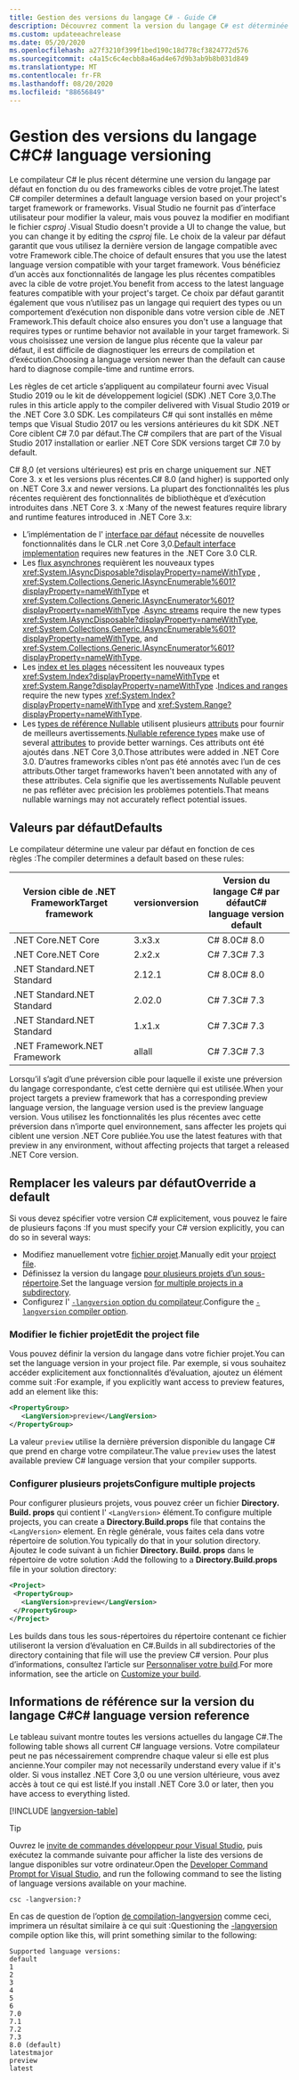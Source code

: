 ```yaml
---
title: Gestion des versions du langage C# - Guide C#
description: Découvrez comment la version du langage C# est déterminée en fonction de votre projet et des raisons qui sous-tendent ce choix. Découvrez comment remplacer manuellement la valeur par défaut.
ms.custom: updateeachrelease
ms.date: 05/20/2020
ms.openlocfilehash: a27f3210f399f1bed190c18d778cf3824772d576
ms.sourcegitcommit: c4a15c6c4ecbb8a46ad4e67d9b3ab9b8b031d849
ms.translationtype: MT
ms.contentlocale: fr-FR
ms.lasthandoff: 08/20/2020
ms.locfileid: "88656849"
---
```

# <a name="c-language-versioning"></a><span data-ttu-id="08a1b-104">Gestion des versions du langage C#</span><span class="sxs-lookup"><span data-stu-id="08a1b-104">C# language versioning</span></span>

<span data-ttu-id="08a1b-105">Le compilateur C# le plus récent détermine une version du langage par défaut en fonction du ou des frameworks cibles de votre projet.</span><span class="sxs-lookup"><span data-stu-id="08a1b-105">The latest C# compiler determines a default language version based on your project's target framework or frameworks.</span></span> <span data-ttu-id="08a1b-106">Visual Studio ne fournit pas d’interface utilisateur pour modifier la valeur, mais vous pouvez la modifier en modifiant le fichier *csproj* .</span><span class="sxs-lookup"><span data-stu-id="08a1b-106">Visual Studio doesn't provide a UI to change the value, but you can change it by editing the *csproj* file.</span></span> <span data-ttu-id="08a1b-107">Le choix de la valeur par défaut garantit que vous utilisez la dernière version de langage compatible avec votre Framework cible.</span><span class="sxs-lookup"><span data-stu-id="08a1b-107">The choice of default ensures that you use the latest language version compatible with your target framework.</span></span> <span data-ttu-id="08a1b-108">Vous bénéficiez d’un accès aux fonctionnalités de langage les plus récentes compatibles avec la cible de votre projet.</span><span class="sxs-lookup"><span data-stu-id="08a1b-108">You benefit from access to the latest language features compatible with your project's target.</span></span> <span data-ttu-id="08a1b-109">Ce choix par défaut garantit également que vous n’utilisez pas un langage qui requiert des types ou un comportement d’exécution non disponible dans votre version cible de .NET Framework.</span><span class="sxs-lookup"><span data-stu-id="08a1b-109">This default choice also ensures you don't use a language that requires types or runtime behavior not available in your target framework.</span></span> <span data-ttu-id="08a1b-110">Si vous choisissez une version de langue plus récente que la valeur par défaut, il est difficile de diagnostiquer les erreurs de compilation et d’exécution.</span><span class="sxs-lookup"><span data-stu-id="08a1b-110">Choosing a language version newer than the default can cause hard to diagnose compile-time and runtime errors.</span></span>

<span data-ttu-id="08a1b-111">Les règles de cet article s’appliquent au compilateur fourni avec Visual Studio 2019 ou le kit de développement logiciel (SDK) .NET Core 3,0.</span><span class="sxs-lookup"><span data-stu-id="08a1b-111">The rules in this article apply to the compiler delivered with Visual Studio 2019 or the .NET Core 3.0 SDK.</span></span> <span data-ttu-id="08a1b-112">Les compilateurs C# qui sont installés en même temps que Visual Studio 2017 ou les versions antérieures du kit SDK .NET Core ciblent C# 7.0 par défaut.</span><span class="sxs-lookup"><span data-stu-id="08a1b-112">The C# compilers that are part of the Visual Studio 2017 installation or earlier .NET Core SDK versions target C# 7.0 by default.</span></span>

<span data-ttu-id="08a1b-113">C# 8,0 (et versions ultérieures) est pris en charge uniquement sur .NET Core 3. x et les versions plus récentes.</span><span class="sxs-lookup"><span data-stu-id="08a1b-113">C# 8.0 (and higher) is supported only on .NET Core 3.x and newer versions.</span></span> <span data-ttu-id="08a1b-114">La plupart des fonctionnalités les plus récentes requièrent des fonctionnalités de bibliothèque et d’exécution introduites dans .NET Core 3. x :</span><span class="sxs-lookup"><span data-stu-id="08a1b-114">Many of the newest features require library and runtime features introduced in .NET Core 3.x:</span></span>

- <span data-ttu-id="08a1b-115">L’implémentation de l' [interface par défaut](../whats-new/csharp-8.md#default-interface-methods) nécessite de nouvelles fonctionnalités dans le CLR .net Core 3,0.</span><span class="sxs-lookup"><span data-stu-id="08a1b-115">[Default interface implementation](../whats-new/csharp-8.md#default-interface-methods) requires new features in the .NET Core 3.0 CLR.</span></span>
- <span data-ttu-id="08a1b-116">Les [flux asynchrones](../whats-new/csharp-8.md#asynchronous-streams) requièrent les nouveaux types <xref:System.IAsyncDisposable?displayProperty=nameWithType> , <xref:System.Collections.Generic.IAsyncEnumerable%601?displayProperty=nameWithType> et <xref:System.Collections.Generic.IAsyncEnumerator%601?displayProperty=nameWithType> .</span><span class="sxs-lookup"><span data-stu-id="08a1b-116">[Async streams](../whats-new/csharp-8.md#asynchronous-streams) require the new types <xref:System.IAsyncDisposable?displayProperty=nameWithType>, <xref:System.Collections.Generic.IAsyncEnumerable%601?displayProperty=nameWithType>, and <xref:System.Collections.Generic.IAsyncEnumerator%601?displayProperty=nameWithType>.</span></span>
- <span data-ttu-id="08a1b-117">Les [index et les plages](../whats-new/csharp-8.md#indices-and-ranges) nécessitent les nouveaux types <xref:System.Index?displayProperty=nameWithType> et <xref:System.Range?displayProperty=nameWithType> .</span><span class="sxs-lookup"><span data-stu-id="08a1b-117">[Indices and ranges](../whats-new/csharp-8.md#indices-and-ranges) require the new types <xref:System.Index?displayProperty=nameWithType> and <xref:System.Range?displayProperty=nameWithType>.</span></span>
- <span data-ttu-id="08a1b-118">Les [types de référence Nullable](../whats-new/csharp-8.md#nullable-reference-types) utilisent plusieurs [attributs](attributes/nullable-analysis.md) pour fournir de meilleurs avertissements.</span><span class="sxs-lookup"><span data-stu-id="08a1b-118">[Nullable reference types](../whats-new/csharp-8.md#nullable-reference-types) make use of several [attributes](attributes/nullable-analysis.md) to provide better warnings.</span></span> <span data-ttu-id="08a1b-119">Ces attributs ont été ajoutés dans .NET Core 3,0.</span><span class="sxs-lookup"><span data-stu-id="08a1b-119">Those attributes were added in .NET Core 3.0.</span></span> <span data-ttu-id="08a1b-120">D’autres frameworks cibles n’ont pas été annotés avec l’un de ces attributs.</span><span class="sxs-lookup"><span data-stu-id="08a1b-120">Other target frameworks haven't been annotated with any of these attributes.</span></span> <span data-ttu-id="08a1b-121">Cela signifie que les avertissements Nullable peuvent ne pas refléter avec précision les problèmes potentiels.</span><span class="sxs-lookup"><span data-stu-id="08a1b-121">That means nullable warnings may not accurately reflect potential issues.</span></span>

## <a name="defaults"></a><span data-ttu-id="08a1b-122">Valeurs par défaut</span><span class="sxs-lookup"><span data-stu-id="08a1b-122">Defaults</span></span>

<span data-ttu-id="08a1b-123">Le compilateur détermine une valeur par défaut en fonction de ces règles :</span><span class="sxs-lookup"><span data-stu-id="08a1b-123">The compiler determines a default based on these rules:</span></span>

| <span data-ttu-id="08a1b-124">Version cible de .NET Framework</span><span class="sxs-lookup"><span data-stu-id="08a1b-124">Target framework</span></span> | <span data-ttu-id="08a1b-125">version</span><span class="sxs-lookup"><span data-stu-id="08a1b-125">version</span></span> | <span data-ttu-id="08a1b-126">Version du langage C# par défaut</span><span class="sxs-lookup"><span data-stu-id="08a1b-126">C# language version default</span></span> |
|------------------|---------|-----------------------------|
| <span data-ttu-id="08a1b-127">.NET Core</span><span class="sxs-lookup"><span data-stu-id="08a1b-127">.NET Core</span></span>        | <span data-ttu-id="08a1b-128">3.x</span><span class="sxs-lookup"><span data-stu-id="08a1b-128">3.x</span></span>     | <span data-ttu-id="08a1b-129">C# 8.0</span><span class="sxs-lookup"><span data-stu-id="08a1b-129">C# 8.0</span></span>                      |
| <span data-ttu-id="08a1b-130">.NET Core</span><span class="sxs-lookup"><span data-stu-id="08a1b-130">.NET Core</span></span>        | <span data-ttu-id="08a1b-131">2.x</span><span class="sxs-lookup"><span data-stu-id="08a1b-131">2.x</span></span>     | <span data-ttu-id="08a1b-132">C# 7.3</span><span class="sxs-lookup"><span data-stu-id="08a1b-132">C# 7.3</span></span>                      |
| <span data-ttu-id="08a1b-133">.NET Standard</span><span class="sxs-lookup"><span data-stu-id="08a1b-133">.NET Standard</span></span>    | <span data-ttu-id="08a1b-134">2.1</span><span class="sxs-lookup"><span data-stu-id="08a1b-134">2.1</span></span>     | <span data-ttu-id="08a1b-135">C# 8.0</span><span class="sxs-lookup"><span data-stu-id="08a1b-135">C# 8.0</span></span>                      |
| <span data-ttu-id="08a1b-136">.NET Standard</span><span class="sxs-lookup"><span data-stu-id="08a1b-136">.NET Standard</span></span>    | <span data-ttu-id="08a1b-137">2.0</span><span class="sxs-lookup"><span data-stu-id="08a1b-137">2.0</span></span>     | <span data-ttu-id="08a1b-138">C# 7.3</span><span class="sxs-lookup"><span data-stu-id="08a1b-138">C# 7.3</span></span>                      |
| <span data-ttu-id="08a1b-139">.NET Standard</span><span class="sxs-lookup"><span data-stu-id="08a1b-139">.NET Standard</span></span>    | <span data-ttu-id="08a1b-140">1.x</span><span class="sxs-lookup"><span data-stu-id="08a1b-140">1.x</span></span>     | <span data-ttu-id="08a1b-141">C# 7.3</span><span class="sxs-lookup"><span data-stu-id="08a1b-141">C# 7.3</span></span>                      |
| <span data-ttu-id="08a1b-142">.NET Framework</span><span class="sxs-lookup"><span data-stu-id="08a1b-142">.NET Framework</span></span>   | <span data-ttu-id="08a1b-143">all</span><span class="sxs-lookup"><span data-stu-id="08a1b-143">all</span></span>     | <span data-ttu-id="08a1b-144">C# 7.3</span><span class="sxs-lookup"><span data-stu-id="08a1b-144">C# 7.3</span></span>                      |

<span data-ttu-id="08a1b-145">Lorsqu’il s’agit d’une préversion cible pour laquelle il existe une préversion du langage correspondante, c’est cette dernière qui est utilisée.</span><span class="sxs-lookup"><span data-stu-id="08a1b-145">When your project targets a preview framework that has a corresponding preview language version, the language version used is the preview language version.</span></span> <span data-ttu-id="08a1b-146">Vous utilisez les fonctionnalités les plus récentes avec cette préversion dans n’importe quel environnement, sans affecter les projets qui ciblent une version .NET Core publiée.</span><span class="sxs-lookup"><span data-stu-id="08a1b-146">You use the latest features with that preview in any environment, without affecting projects that target a released .NET Core version.</span></span>

## <a name="override-a-default"></a><span data-ttu-id="08a1b-147">Remplacer les valeurs par défaut</span><span class="sxs-lookup"><span data-stu-id="08a1b-147">Override a default</span></span>

<span data-ttu-id="08a1b-148">Si vous devez spécifier votre version C# explicitement, vous pouvez le faire de plusieurs façons :</span><span class="sxs-lookup"><span data-stu-id="08a1b-148">If you must specify your C# version explicitly, you can do so in several ways:</span></span>

- <span data-ttu-id="08a1b-149">Modifiez manuellement votre [fichier projet](#edit-the-project-file).</span><span class="sxs-lookup"><span data-stu-id="08a1b-149">Manually edit your [project file](#edit-the-project-file).</span></span>
- <span data-ttu-id="08a1b-150">Définissez la version du langage [pour plusieurs projets d’un sous-répertoire](#configure-multiple-projects).</span><span class="sxs-lookup"><span data-stu-id="08a1b-150">Set the language version [for multiple projects in a subdirectory](#configure-multiple-projects).</span></span>
- <span data-ttu-id="08a1b-151">Configurez l' [ `-langversion` option du compilateur](compiler-options/langversion-compiler-option.md).</span><span class="sxs-lookup"><span data-stu-id="08a1b-151">Configure the [`-langversion` compiler option](compiler-options/langversion-compiler-option.md).</span></span>

### <a name="edit-the-project-file"></a><span data-ttu-id="08a1b-152">Modifier le fichier projet</span><span class="sxs-lookup"><span data-stu-id="08a1b-152">Edit the project file</span></span>

<span data-ttu-id="08a1b-153">Vous pouvez définir la version du langage dans votre fichier projet.</span><span class="sxs-lookup"><span data-stu-id="08a1b-153">You can set the language version in your project file.</span></span> <span data-ttu-id="08a1b-154">Par exemple, si vous souhaitez accéder explicitement aux fonctionnalités d’évaluation, ajoutez un élément comme suit :</span><span class="sxs-lookup"><span data-stu-id="08a1b-154">For example, if you explicitly want access to preview features, add an element like this:</span></span>

```xml
<PropertyGroup>
   <LangVersion>preview</LangVersion>
</PropertyGroup>
```

<span data-ttu-id="08a1b-155">La valeur `preview` utilise la dernière préversion disponible du langage C# que prend en charge votre compilateur.</span><span class="sxs-lookup"><span data-stu-id="08a1b-155">The value `preview` uses the latest available preview C# language version that your compiler supports.</span></span>

### <a name="configure-multiple-projects"></a><span data-ttu-id="08a1b-156">Configurer plusieurs projets</span><span class="sxs-lookup"><span data-stu-id="08a1b-156">Configure multiple projects</span></span>

<span data-ttu-id="08a1b-157">Pour configurer plusieurs projets, vous pouvez créer un fichier **Directory. Build. props** qui contient l' `<LangVersion>` élément.</span><span class="sxs-lookup"><span data-stu-id="08a1b-157">To configure multiple projects, you can create a **Directory.Build.props** file that contains the `<LangVersion>` element.</span></span> <span data-ttu-id="08a1b-158">En règle générale, vous faites cela dans votre répertoire de solution.</span><span class="sxs-lookup"><span data-stu-id="08a1b-158">You typically do that in your solution directory.</span></span> <span data-ttu-id="08a1b-159">Ajoutez le code suivant à un fichier **Directory. Build. props** dans le répertoire de votre solution :</span><span class="sxs-lookup"><span data-stu-id="08a1b-159">Add the following to a **Directory.Build.props** file in your solution directory:</span></span>

```xml
<Project>
 <PropertyGroup>
   <LangVersion>preview</LangVersion>
 </PropertyGroup>
</Project>
```

<span data-ttu-id="08a1b-160">Les builds dans tous les sous-répertoires du répertoire contenant ce fichier utiliseront la version d’évaluation en C#.</span><span class="sxs-lookup"><span data-stu-id="08a1b-160">Builds in all subdirectories of the directory containing that file will use the preview C# version.</span></span> <span data-ttu-id="08a1b-161">Pour plus d’informations, consultez l’article sur [Personnaliser votre build](/visualstudio/msbuild/customize-your-build).</span><span class="sxs-lookup"><span data-stu-id="08a1b-161">For more information, see the article on [Customize your build](/visualstudio/msbuild/customize-your-build).</span></span>

## <a name="c-language-version-reference"></a><span data-ttu-id="08a1b-162">Informations de référence sur la version du langage C#</span><span class="sxs-lookup"><span data-stu-id="08a1b-162">C# language version reference</span></span>

<span data-ttu-id="08a1b-163">Le tableau suivant montre toutes les versions actuelles du langage C#.</span><span class="sxs-lookup"><span data-stu-id="08a1b-163">The following table shows all current C# language versions.</span></span> <span data-ttu-id="08a1b-164">Votre compilateur peut ne pas nécessairement comprendre chaque valeur si elle est plus ancienne.</span><span class="sxs-lookup"><span data-stu-id="08a1b-164">Your compiler may not necessarily understand every value if it's older.</span></span> <span data-ttu-id="08a1b-165">Si vous installez .NET Core 3,0 ou une version ultérieure, vous avez accès à tout ce qui est listé.</span><span class="sxs-lookup"><span data-stu-id="08a1b-165">If you install .NET Core 3.0 or later, then you have access to everything listed.</span></span>

[!INCLUDE [langversion-table](includes/langversion-table.md)]

> [!TIP]
> <span data-ttu-id="08a1b-166">Ouvrez le [invite de commandes développeur pour Visual Studio](../../framework/tools/developer-command-prompt-for-vs.md), puis exécutez la commande suivante pour afficher la liste des versions de langue disponibles sur votre ordinateur.</span><span class="sxs-lookup"><span data-stu-id="08a1b-166">Open the [Developer Command Prompt for Visual Studio](../../framework/tools/developer-command-prompt-for-vs.md), and run the following command to see the listing of language versions available on your machine.</span></span>
>
> ```CMD
> csc -langversion:?
> ```
>
> <span data-ttu-id="08a1b-167">En cas de question de l’option [de compilation-langversion](compiler-options/langversion-compiler-option.md) comme ceci, imprimera un résultat similaire à ce qui suit :</span><span class="sxs-lookup"><span data-stu-id="08a1b-167">Questioning the [-langversion](compiler-options/langversion-compiler-option.md) compile option like this, will print something similar to the following:</span></span>
>
> ```CMD
> Supported language versions:
> default
> 1
> 2
> 3
> 4
> 5
> 6
> 7.0
> 7.1
> 7.2
> 7.3
> 8.0 (default)
> latestmajor
> preview
> latest
> ```
